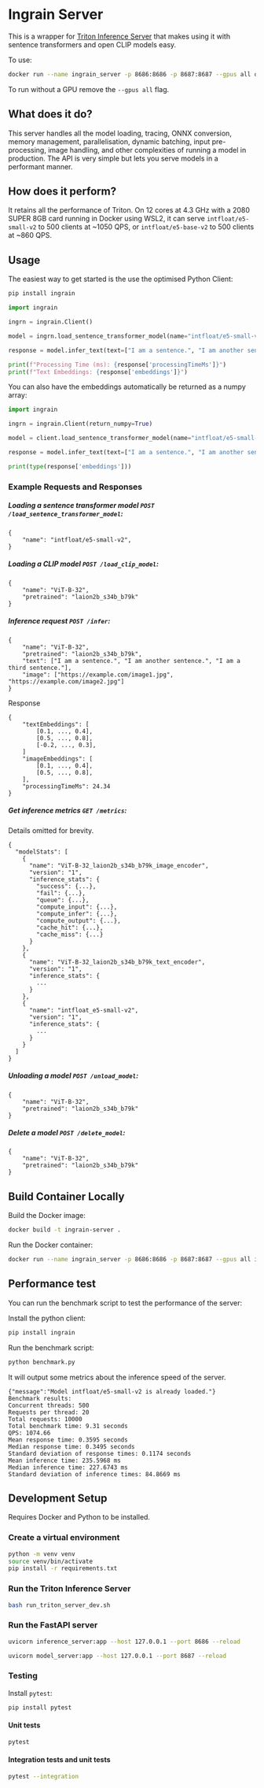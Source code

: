 # Ingrain Server


This is a wrapper for [Triton Inference Server](https://developer.nvidia.com/triton-inference-server) that makes using it with sentence transformers and open CLIP models easy.

To use:
```bash
docker run --name ingrain_server -p 8686:8686 -p 8687:8687 --gpus all owenpelliott/ingrain-server:latest
```

To run without a GPU remove the `--gpus all` flag.

## What does it do?

This server handles all the model loading, tracing, ONNX conversion, memory management, parallelisation, dynamic batching, input pre-processing, image handling, and other complexities of running a model in production. The API is very simple but lets you serve models in a performant manner.

## How does it perform?

It retains all the performance of Triton. On 12 cores at 4.3 GHz with a 2080 SUPER 8GB card running in Docker using WSL2, it can serve `intfloat/e5-small-v2` to 500 clients at ~1050 QPS, or `intfloat/e5-base-v2` to 500 clients at ~860 QPS.

## Usage

The easiest way to get started is the use the optimised Python Client:

```bash
pip install ingrain
```

```python
import ingrain

ingrn = ingrain.Client()

model = ingrn.load_sentence_transformer_model(name="intfloat/e5-small-v2")

response = model.infer_text(text=["I am a sentence.", "I am another sentence.", "I am a third sentence."])

print(f"Processing Time (ms): {response['processingTimeMs']}")
print(f"Text Embeddings: {response['embeddings']}")
```

You can also have the embeddings automatically be returned as a numpy array:

```python
import ingrain

ingrn = ingrain.Client(return_numpy=True)

model = client.load_sentence_transformer_model(name="intfloat/e5-small-v2")

response = model.infer_text(text=["I am a sentence.", "I am another sentence.", "I am a third sentence."])

print(type(response['embeddings']))
```

### Example Requests and Responses

##### Loading a sentence transformer model `POST /load_sentence_transformer_model`:
```
{
    "name": "intfloat/e5-small-v2",
}
```

##### Loading a CLIP model `POST /load_clip_model`:
```
{
    "name": "ViT-B-32",
    "pretrained": "laion2b_s34b_b79k"
}
```

##### Inference request `POST /infer`:
```
{
    "name": "ViT-B-32",
    "pretrained": "laion2b_s34b_b79k",
    "text": ["I am a sentence.", "I am another sentence.", "I am a third sentence."],
    "image": ["https://example.com/image1.jpg", "https://example.com/image2.jpg"]
}
```
Response
```
{
    "textEmbeddings": [
        [0.1, ..., 0.4],
        [0.5, ..., 0.8],
        [-0.2, ..., 0.3],
    ]
    "imageEmbeddings": [
        [0.1, ..., 0.4],
        [0.5, ..., 0.8],
    ],
    "processingTimeMs": 24.34
}
```

##### Get inference metrics `GET /metrics`:
Details omitted for brevity.
```
{
  "modelStats": [
    {
      "name": "ViT-B-32_laion2b_s34b_b79k_image_encoder",
      "version": "1",
      "inference_stats": {
        "success": {...},
        "fail": {...},
        "queue": {...},
        "compute_input": {...},
        "compute_infer": {...},
        "compute_output": {...},
        "cache_hit": {...},
        "cache_miss": {...}
      }
    },
    {
      "name": "ViT-B-32_laion2b_s34b_b79k_text_encoder",
      "version": "1",
      "inference_stats": {
        ...
      }
    },
    {
      "name": "intfloat_e5-small-v2",
      "version": "1",
      "inference_stats": {
        ...
      }
    }
  ]
}
```

##### Unloading a model `POST /unload_model`:
```
{
    "name": "ViT-B-32",
    "pretrained": "laion2b_s34b_b79k"
}
```

##### Delete a model `POST /delete_model`:
```
{
    "name": "ViT-B-32",
    "pretrained": "laion2b_s34b_b79k"
}
```

## Build Container Locally

Build the Docker image:

```bash
docker build -t ingrain-server .
```

Run the Docker container:

```bash
docker run --name ingrain_server -p 8686:8686 -p 8687:8687 --gpus all ingrain-server
```

## Performance test

You can run the benchmark script to test the performance of the server:

Install the python client:
```bash
pip install ingrain
```

Run the benchmark script:
```bash
python benchmark.py
```

It will output some metrics about the inference speed of the server.

```
{"message":"Model intfloat/e5-small-v2 is already loaded."}
Benchmark results:
Concurrent threads: 500
Requests per thread: 20
Total requests: 10000
Total benchmark time: 9.31 seconds
QPS: 1074.66
Mean response time: 0.3595 seconds
Median response time: 0.3495 seconds
Standard deviation of response times: 0.1174 seconds
Mean inference time: 235.5968 ms
Median inference time: 227.6743 ms
Standard deviation of inference times: 84.8669 ms
```

## Development Setup

Requires Docker and Python to be installed.

### Create a virtual environment

```bash
python -m venv venv
source venv/bin/activate
pip install -r requirements.txt
```

### Run the Triton Inference Server

```bash
bash run_triton_server_dev.sh
```

### Run the FastAPI server

```bash
uvicorn inference_server:app --host 127.0.0.1 --port 8686 --reload
```

```bash
uvicorn model_server:app --host 127.0.0.1 --port 8687 --reload
```

### Testing

Install `pytest`:
    
```bash
pip install pytest
```

#### Unit tests

```bash
pytest
```

#### Integration tests and unit tests

```bash
pytest --integration
```
